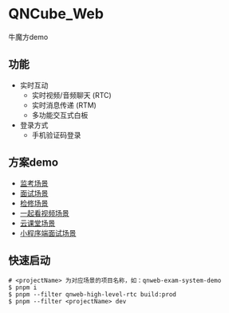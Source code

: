 # QNCube_Web

牛魔方demo

## 功能

* 实时互动
    * 实时视频/音频聊天 (RTC)
    * 实时消息传递 (RTM)
    * 多功能交互式白板
* 登录方式
    * 手机验证码登录

## 方案demo

* [监考场景](./packages/demo/qnweb-exam-system-demo/README.md)
* [面试场景](./packages/demo/qnweb-interview-demo/README.md)
* [检修场景](./packages/demo/qnweb-overhaul-demo/README.md)
* [一起看视频场景](./packages/demo/qnweb-video-together-demo/README.md)
* [云课堂场景](./packages/demo/qnweb-cloud-class-demo/README.md)
* [小程序端面试场景](./packages/demo/qnweapp-interview-demo/README.md)

## 快速启动

```shell
# <projectName> 为对应场景的项目名称，如：qnweb-exam-system-demo
$ pnpm i
$ pnpm --filter qnweb-high-level-rtc build:prod
$ pnpm --filter <projectName> dev
```
